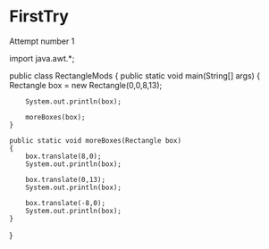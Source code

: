 # FirstTry
Attempt number 1

import java.awt.*;

public class RectangleMods 
{
	public static void main(String[] args)
	{
		Rectangle box = new Rectangle(0,0,8,13);
		
		System.out.println(box);
		
		moreBoxes(box);
	}
	
	public static void moreBoxes(Rectangle box)
	{
		box.translate(8,0);
		System.out.println(box);
		
		box.translate(0,13);
		System.out.println(box);
		
		box.translate(-8,0);
		System.out.println(box);
	}
}
